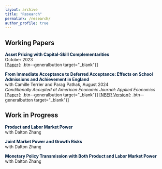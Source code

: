 ```yaml
---
layout: archive
title: "Research"
permalink: /research/
author_profile: true
---
```


## Working Papers

<span style="color:#001f3f; font-weight:bold !important;"> Asset Pricing with Capital-Skill Complementarities </span> <br>
October 2023 <br>
[[Paper](https://ren-kevin.github.io/files/working_papers/second_year_paper/prelim_draft_20230801.pdf){: .btn--generalbutton  target="_blank"}]

<span style="color:#001f3f; font-weight:bold !important;"> From Immediate Acceptance to Deferred Acceptance: Effects on School Admissions and Achievement in England </span> <br>
with Camille Terrier and Parag Pathak, August 2024  <br>
*Conditionally Accepted at American Economic Journal: Applied Economics* <br>
[[Paper](https://ren-kevin.github.io/files/working_papers/fpf_ban/DRAFT.pdf){: .btn--generalbutton  target="_blank"}]
[[NBER Version](https://www.nber.org/papers/w29600){: .btn--generalbutton  target="_blank"}]

## Work in Progress

<span style="color:#001f3f; font-weight:bold !important;"> Product and Labor Market Power </span> <br>
with Dalton Zhang

<span style="color:#001f3f; font-weight:bold !important;"> Joint Market Power and Growth Risks </span> <br>
with Dalton Zhang

<span style="color:#001f3f; font-weight:bold !important;"> Monetary Policy Transmission with Both Product and Labor Market Power </span> <br>
with Dalton Zhang

<!-- {% if author.googlescholar %}
  You can also find my articles on <u><a href="{{author.googlescholar}}">my Google Scholar profile</a>.</u>
{% endif %}

{% include base_path %}

{% for post in site.publications reversed %}
  {% include archive-single.html %}
{% endfor %} -->
